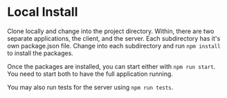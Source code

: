 # Local Install
Clone locally and change into the project directory. Within, there are two separate applications, the client, and the server. Each subdirectory has it's own package.json file. Change into each subdirectory and run `npm install` to install the packages.

Once the packages are installed, you can start either with `npm run start`. You need to start both to have the full application running.

You may also run tests for the server using `npm run tests`.
